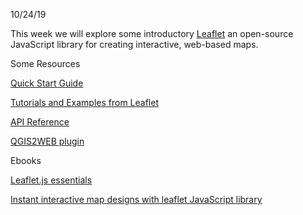 10/24/19

This week we will explore some introductory [Leaflet](https://leafletjs.com/) an open-source JavaScript library for creating interactive, web-based maps. 

Some Resources

[Quick Start Guide](https://leafletjs.com/examples/quick-start/)

[Tutorials and Examples from Leaflet](https://leafletjs.com/examples.html)

[API Reference](https://leafletjs.com/reference-1.5.0.html)



[QGIS2WEB plugin](https://github.com/tomchadwin/qgis2web)


Ebooks

[Leaflet.js essentials](https://clio.columbia.edu/catalog/14115544)

[Instant interactive map designs with leaflet JavaScript library](https://clio.columbia.edu/catalog/14104321)

